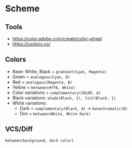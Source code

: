 # Scheme

## Tools
* https://color.adobe.com/create/color-wheel
* https://coolors.co/

## Colors

* Base: White, Black + `gradient(Cyan, Magenta)`
* Green = `analogous(Cyan, D)`
* Red = `analogous(Magenta, B)`
* Yellow = `between(#ff0, White)`
* Color variations = `complementary(COLOR, A)`
* Black variations: `shade(Black, 1), tint(Black, 1)`
* White variations:
    * Dark = `complementary(Black, A)` -> `monochromatic(B)`
    * Dim = `between(White, White Dark)`


## VCS/Diff
`between(background, dark color)`
